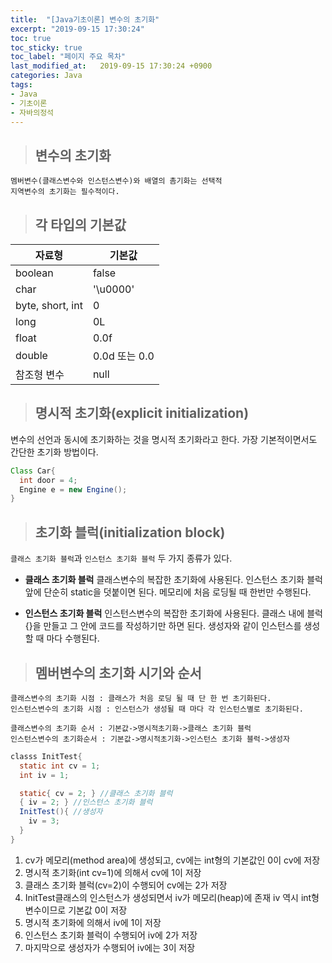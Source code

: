 ```yaml
---
title:  "[Java기초이론] 변수의 초기화"
excerpt: "2019-09-15 17:30:24"
toc: true
toc_sticky: true
toc_label: "페이지 주요 목차"
last_modified_at:   2019-09-15 17:30:24 +0900
categories: Java
tags:
- Java
- 기초이론
- 자바의정석
---
```


>## 변수의 초기화

```
멤버변수(클래스변수와 인스턴스변수)와 배열의 촘기화는 선택적
지역변수의 초기화는 필수적이다.
```

>## 각 타입의 기본값

| 자료형           	| 기본값        	|
|------------------------------	|------------------------	|
| boolean          	| false         	|
| char             	| '\u0000'      	|
| byte, short, int 	| 0             	|
| long             	| 0L            	|
| float            	| 0.0f          	|
| double           	| 0.0d 또는 0.0 	|
| 참조형 변수      	| null          	|


>## 명시적 초기화(explicit initialization)

변수의 선언과 동시에 초기화하는 것을 명시적 초기화라고 한다. 가장 기본적이면서도 간단한 초기화 방법이다.

```java
Class Car{
  int door = 4;
  Engine e = new Engine();
}
```

>## 초기화 블럭(initialization block)

`클래스 초기화 블럭`과 `인스턴스 초기화 블럭` 두 가지 종류가 있다.


- **클래스 초기화 블럭**
클래스변수의 복잡한 초기화에 사용된다.
인스턴스 초기화 블럭 앞에 단순히 static을 덧붙이면 된다.
메모리에 처음 로딩될 때 한번만 수행된다.

- **인스턴스 초기화 블럭**
인스턴스변수의 복잡한 초기화에 사용된다.
클래스 내에 블럭{}을 만들고 그 안에 코드를 작성하기만 하면 된다.
생성자와 같이 인스턴스를 생성할 때 마다 수행된다.


>## 멤버변수의 초기화 시기와 순서

```
클래스변수의 초기화 시점 : 클래스가 처음 로딩 될 때 단 한 번 초기화된다.
인스턴스변수의 초기화 시점 : 인스턴스가 생성될 때 마다 각 인스턴스별로 초기화된다.

클래스변수의 초기화 순서 : 기본값->명시적초기화->클래스 초기화 블럭
인스턴스변수의 초기화순서 : 기본값->명시적초기화->인스턴스 초기화 블럭->생성자
```

```java
classs InitTest{
  static int cv = 1;
  int iv = 1;

  static{ cv = 2; } //클래스 초기화 블럭
  { iv = 2; } //인스턴스 초기화 블럭
  InitTest(){ //생성자
    iv = 3;
  }
}

```
1. cv가 메모리(method area)에 생성되고, cv에는 int형의 기본값인 0이 cv에 저장
2. 명시적 초기화(int cv=1)에 의해서 cv에 1이 저장
3. 클래스 초기화 블럭(cv=2)이 수행되어 cv에는 2가 저장
4. InitTest클래스의 인스턴스가 생성되면서 iv가 메모리(heap)에 존재
iv 역시 int형 변수이므로 기본값 0이 저장
5. 명시적 초기화에 의해서 iv에 1이 저장
6. 인스턴스 초기화 블럭이 수행되어 iv에 2가 저장
7. 마지막으로 생성자가 수행되어  iv에는 3이 저장
